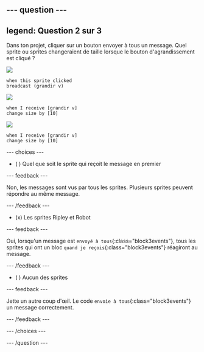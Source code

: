 
--- question ---
---
legend: Question 2 sur 3
---

Dans ton projet, cliquer sur un bouton envoyer à tous un message. Quel sprite ou sprites changeraient de taille lorsque le bouton d'agrandissement est cliqué ?

![](images/grow-icon.png)

```blocks3
when this sprite clicked
broadcast (grandir v)
```

![](images/Ripley-icon.png)

```blocks3
when I receive [grandir v]
change size by [10]
```

![](images/Robot-icon.png)

```blocks3
when I receive [grandir v]
change size by [10]
```

--- choices ---

- ( ) Quel que soit le sprite qui reçoit le message en premier

 --- feedback ---

 Non, les messages sont vus par tous les sprites. Plusieurs sprites peuvent répondre au même message.

 --- /feedback ---

- (x) Les sprites Ripley et Robot

 --- feedback ---

 Oui, lorsqu'un message est `envoyé à tous`{:class="block3events"}, tous les sprites qui ont un bloc `quand je reçois`{:class="block3events"} réagiront au message.

 --- /feedback ---

- ( ) Aucun des sprites

 --- feedback ---

 Jette un autre coup d'œil. Le code `envoie à tous`{:class="block3events"} un message correctement.

 --- /feedback ---

--- /choices ---

--- /question ---
